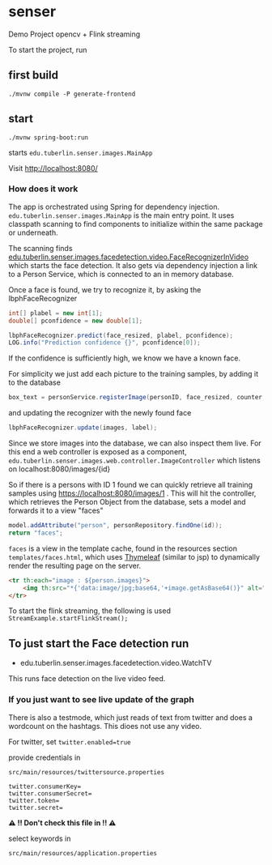 # senser

Demo Project opencv + Flink streaming

To start the project, run

## first build

    ./mvnw compile -P generate-frontend

## start

    ./mvnw spring-boot:run

  starts `edu.tuberlin.senser.images.MainApp`

Visit <http://localhost:8080/>

### How does it work

The app is orchestrated using Spring for dependency injection. `edu.tuberlin.senser.images.MainApp` is the main entry point.
It uses classpath scanning to find components to initialize within the same package or underneath.


The scanning finds [edu.tuberlin.senser.images.facedetection.video.FaceRecognizerInVideo](src/main/java/edu/tuberlin/senser/images/facedetection/video/FaceRecognizerInVideo.java#L108) which starts the face detection.
It also gets via dependency injection a link to a Person Service, which is connected to an in memory database.

Once a face is found, we try to recognize it, by asking the lbphFaceRecognizer

```java
int[] plabel = new int[1];
double[] pconfidence = new double[1];

lbphFaceRecognizer.predict(face_resized, plabel, pconfidence);
LOG.info("Prediction confidence {}", pconfidence[0]);
```

If the confidence is sufficiently high, we know we have a known face.

For simplicity we just add each picture to the training samples, by adding it to the database

```java
box_text = personService.registerImage(personID, face_resized, counter, confidence);
```

and updating the recognizer with the newly found face

```java
lbphFaceRecognizer.update(images, label);
```

Since we store images into the database, we can also inspect them live.
For this end a web controller is exposed as a component, `edu.tuberlin.senser.images.web.controller.ImageController` which
listens on localhost:8080/images/{id}

So if there is a persons with ID 1 found we can quickly retrieve all training samples using <https://localhost:8080/images/1> .
This will hit the controller, which retrieves the Person Object from the database, sets a model and forwards it to a view "faces"

```java
model.addAttribute("person", personRepository.findOne(id));
return "faces";
```

`faces` is a view in the template cache, found in the resources section `templates/faces.html`, which uses [Thymeleaf](http://www.thymeleaf.org) (similar to jsp) to
dynamically render the resulting page on the server.

```html
<tr th:each="image : ${person.images}">
    <img th:src="*{'data:image/jpg;base64,'+image.getAsBase64()}" alt="Person" />
</tr>
```

To start the flink streaming, the following is used `StreamExample.startFlinkStream();`


## To just start the Face detection run

* edu.tuberlin.senser.images.facedetection.video.WatchTV

This runs face detection on the live video feed.


### If you just want to see live update of the graph

There is also a testmode, which just reads of text from twitter and does a wordcount on the hashtags.
This dioes not use any video.

For twitter, set `twitter.enabled=true`

provide credentials in

`src/main/resources/twittersource.properties`

```
twitter.consumerKey=
twitter.consumerSecret=
twitter.token=
twitter.secret=
```

**:warning: !! Don't check this file in !! :warning:**

select keywords in

`src/main/resources/application.properties`
